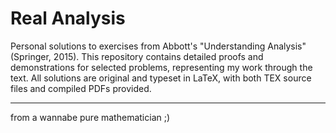 # Real Analysis 
Personal solutions to exercises from Abbott's "Understanding Analysis" (Springer, 2015). This repository contains detailed proofs and demonstrations for selected problems, representing my work through the text. All solutions are original and typeset in LaTeX, with both TEX source files and compiled PDFs provided.

______________________________________________________________________________________________________________________________________________________________________________________________
from a wannabe pure mathematician ;)
